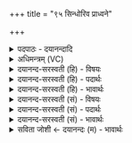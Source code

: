 +++
title = "९५ सिन्धोरिव प्राध्वने"

+++
<details><summary>पदपाठः - दयानन्दादि</summary>

सिन्धो॑रि॒वेति॒ सिन्धाःऽइव। प्रा॒ध्व॒न इति॑ प्रऽअध्व॒ने। शू॒घ॒नासः॑। वात॑प्रमिय॒ इति॒ वात॑ऽप्रमियः। प॒त॒य॒न्ति॒। य॒ह्वाः। घृतस्य॑। धाराः॑। अ॒रु॒षः। न। वा॒जी। काष्ठाः॑। भि॒न्दन्। ऊ॒र्मिभि॒रित्यू॒र्मिः॑। पिन्व॑मानः। ९५।
</details>

<details><summary>अधिमन्त्रम् (VC)</summary>

- यज्ञपुरुषो देवता
- वामदेव ऋषिः
- आर्षी त्रिष्टुप्
- धैवतः
</details>

<details><summary>दयानन्द-सरस्वती (हि) - विषयः</summary>

फिर उसी विषय को अगले मन्त्र में कहा है ॥
</details>

<details><summary>दयानन्द-सरस्वती (हि) - पदार्थः</summary>

पदार्थान्वयभाषाः -  हे मनुष्यो ! (प्राध्वने) जल चलने के उत्तम मार्ग में (सिन्धोरिव) नदी की जैसे (शूघनासः) शीघ्र चलनेहारी (वातप्रमियः) वायु से जानने योग्य लहरें गिरें और (न) जैसे (काष्ठाः) संग्राम के प्रदेशों को (भिन्दन्) विदीर्ण करता तथा (ऊर्मिभिः) शत्रुओं को मारने के श्रम से उठे पसीने रूप जल से पृथिवी को (पिन्वमानः) सींचता हुआ (अरुषः) चालाक (वाजी) वेगवान् घोड़ा गिरे वैसे जो (यह्वाः) बड़ी गम्भीर (घृतस्य) विज्ञान की (धाराः) वाणी (पतयन्ति) उपदेशक के मुख से निकल के श्रोताओं पर गिरती हैं, उनको तुम जानो ॥९५ ॥
</details>

<details><summary>दयानन्द-सरस्वती (हि) - भावार्थः</summary>

भावार्थभाषाः -  इस मन्त्र में भी दो उपमालङ्कार हैं। जो नदी के समान कार्यसिद्धि के लिये शीघ्र धावनेवाले वा घोड़े के समान वेगवाले जन जिनकी सब दिशाओं में कीर्ति प्रवर्त्तमान हो रही है और परोपकार के लिये उपदेश से बड़े-बड़े दुःख सहते हैं, वे तथा उनके श्रोताजन संसार के स्वामी होते हैं और नहीं ॥९५ ॥
</details>

<details><summary>दयानन्द-सरस्वती (सं) - विषयः</summary>

पुनस्तमेव विषयमाह ॥
</details>

<details><summary>दयानन्द-सरस्वती (सं) - पदार्थः</summary>

पदार्थान्वयभाषाः -  हे मनुष्याः ! प्राध्वने सिन्धोरिव शूघनासो वातप्रमियः काष्ठा भिन्दन्नूर्मिभिर्भूमिं पिन्वमानोऽरुषो वाजी न या यह्वा घृतस्य धाराः पतयन्ति, ता यूयं विजानीत ॥९५ ॥
</details>

<details><summary>दयानन्द-सरस्वती (सं) - भावार्थः</summary>

भावार्थभाषाः -  अत्राप्युपमाद्वयम्−ये नदीवत् कार्यसिद्धये तूर्णगामिनोऽश्ववद् वेगवन्तः सर्वासु दिक्षु प्रवृत्तकीर्त्तयो जनाः परोपकारायोपदेशेन महान्ति दुःखानि सहन्ते, ते तेषां श्रोतारश्च जगत्स्वामिनो भवन्ति, नेतरे ॥९५ ॥
</details>

<details><summary>सविता जोशी ← दयानन्दः (म) - भावार्थः</summary>

भावार्थभाषाः -  या मंत्रातही दोन उपमालंकार आहेत. जी माणसे कार्यसिद्धीसाठी नदीप्रमाणे वेगवान किंवा घोड्याप्रमाणे गतिमान असतात, ज्यांची कीर्ती दशदिशांना फैलावते, ते परोपकारासाठी विज्ञानमय गंभीर वाणीने उपदेश करुन अतिशय दुःखही सहन करतात ते व त्यांचे श्रोते हे जगाचे स्वामी बनतात, इतर नव्हेत.
</details>